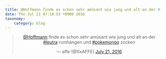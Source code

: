 ```yaml
---
title: @Hoffmann finde es schon sehr amüsant wie jung und alt an der #leutra rumhängen und #pokemongo zocken
date: Thu Jul 21 07:18:53 +0000 2016
taxonomy:
    category: blog
---
```

<blockquote class="twitter-tweet" align="center"><p lang="de" dir="ltr"><a href="https://twitter.com/Hoffmann">@Hoffmann</a> finde es schon sehr amüsant wie jung und alt an der <a href="https://twitter.com/hashtag/leutra?src=hash">#leutra</a> rumhängen und <a href="https://twitter.com/hashtag/pokemongo?src=hash">#pokemongo</a> zocken</p>&mdash; affe (@0xAFFE) <a href="https://twitter.com/0xAFFE/status/756025637865975808">July 21, 2016</a></blockquote>

